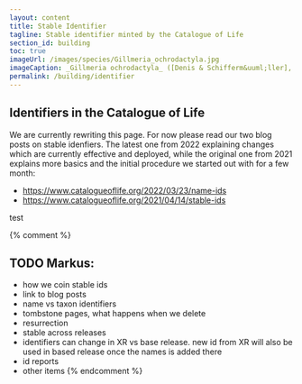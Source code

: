 ```yaml
---
layout: content
title: Stable Identifier
tagline: Stable identifier minted by the Catalogue of Life
section_id: building
toc: true
imageUrl: /images/species/Gillmeria_ochrodactyla.jpg    
imageCaption: _Gillmeria ochrodactyla_ ([Denis & Schifferm&uuml;ller], 1775) - [Photo CC By Donald Hobern](https://www.flickr.com/photos/dhobern/14304880198)
permalink: /building/identifier
---
```



## Identifiers in the Catalogue of Life

We are currently rewriting this page. For now please read our two blog posts on stable idenfiers.
The latest one from 2022 explaining changes which are currently effective and deployed, while the original one from 2021 explains more basics and the initial procedure we started out with for a few month:

 - https://www.catalogueoflife.org/2022/03/23/name-ids
 - https://www.catalogueoflife.org/2021/04/14/stable-ids

test

{% comment %} 
## TODO Markus:
 - how we coin stable ids
 - link to blog posts
 - name vs taxon identifiers
 - tombstone pages, what happens when we delete
 - resurrection 
 - stable across releases
 - identifiers can change in XR vs base release. new id from XR will also be used in based release once the names is added there
 - id reports
 - other items
{% endcomment %}
